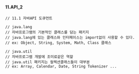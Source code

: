 #### 11.API_2

    // 11.1 자바API 도큐먼트

    // java.lang
    // 자바프로그램의 기본적인 클래스를 담는 패키지
    // java.lang에 있는 클래스와 인터페이스는 import없이 사용할 수 있다.
    // ex: Object, String, System, Math, Class 클래스

    // java.util
    // 자바프로그램 개발에 조미료같은 역할
    // java.util 패키지는 컬렉션클래스들이 대부분
    // ex: Array, Calendar, Date, String Tokenizer ...
